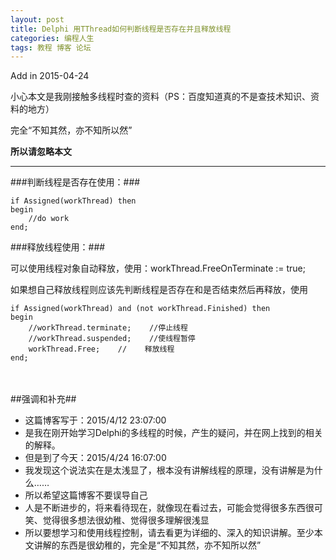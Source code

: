 ```yaml
---
layout: post
title: Delphi 用TThread如何判断线程是否存在并且释放线程
categories: 编程人生
tags: 教程 博客 论坛
---
```



Add in 2015-04-24

小心本文是我刚接触多线程时查的资料（PS：百度知道真的不是查技术知识、资料的地方）

完全“不知其然，亦不知所以然”

**所以请忽略本文**

----


###判断线程是否存在使用：###

    if Assigned(workThread) then
    begin
        //do work
    end;

###释放线程使用：###

可以使用线程对象自动释放，使用：workThread.FreeOnTerminate := true;

如果想自己释放线程则应该先判断线程是否存在和是否结束然后再释放，使用

    if Assigned(workThread) and (not workThread.Finished) then
    begin
        //workThread.terminate;    //停止线程
        //workThread.suspended;    //使线程暂停
        workThread.Free;    //    释放线程
    end;

　　

##强调和补充##

* 这篇博客写于：2015/4/12 23:07:00
* 是我在刚开始学习Delphi的多线程的时候，产生的疑问，并在网上找到的相关的解释。
* 但是到了今天：2015/4/24 16:07:00
* 我发现这个说法实在是太浅显了，根本没有讲解线程的原理，没有讲解是为什么……
* 所以希望这篇博客不要误导自己
* 人是不断进步的，将来看待现在，就像现在看过去，可能会觉得很多东西很可笑、觉得很多想法很幼稚、觉得很多理解很浅显
* 所以要想学习和使用线程控制，请去看更为详细的、深入的知识讲解。至少本文讲解的东西是很幼稚的，完全是“不知其然，亦不知所以然”